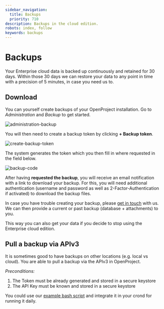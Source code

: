 ```yaml
---
sidebar_navigation:
  title: Backups
  priority: 710
description: Backups in the cloud edition.
robots: index, follow
keywords: backups
---
```


# Backups

Your Enterprise cloud data is backed up continuously and retained for 30 days.
Within those 30 days we can restore your data to any point in time with a precision of 5 minutes, in case you need us to.

## Download

You can yourself create backups of your OpenProject installation. Go to *Administration* and *Backup* to get started.

![administration-backup](administration-backup-2034314.png)

You will then need to create a backup token by clicking **+ Backup token**.

![create-backup-token](create-backup-token.png)

The system generates the token which you then fill in where requested in the field below.

![backup-code](backup-code.png)

After having **requested the backup**, you will receive an email notification with a link to download your backup. For this, you will need additional authentication (username and password as well as 2-Factor-Authentication if activated) to download the backup files.

In case you have trouble creating your backup, please [get in touch](mailto:support@openproject.com) with us. We can then provide a current or past backup (database + attachments) to you.

This way you can also get your data if you decide to stop using the Enterprise cloud edition.

## Pull a backup via APIv3

It is sometimes good to have backups on other locations (e.g. local vs cloud). You are able to pull a backup via the APIv3 in OpenProject.

*Preconditions:*

1. The Token must be already generated and stored in a secure keystore
2. The API Key must be known and stored in a secure keystore

You could use our [example bash script](/script/backup-via-apiv3.sh) and integrate it in your crond for running it daily.
